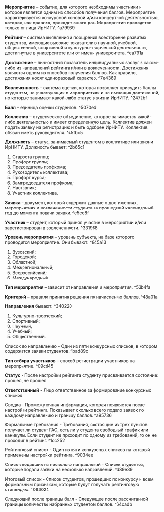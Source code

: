 **Мероприятие** – событие, для которого необходимы участники и которое является одним из способов получения баллов. Мероприятие характеризуется конкурсной основой и/или концертной деятельностью, которое, как правило, проходит много раз. Мероприятия проводятся только от лица ИрНИТУ. ^a79939

**Рейтинг** – система выявления и поощрения всесторонне развитых студентов, имеющих высокие показатели в научной, учебной, общественной, спортивной и культурно-творческой деятельности, достигнутые в университете или от имени университета. ^ea791a

**Достижение** – личностный показатель индивидуальных заслуг в каком-либо из направлений рейтинга и/или в вовлеченности. Достижения являются одним из способов получения баллов. Как правило, достижения носят единоразовый характер. ^7e4369

**Вовлеченность** – система оценки, которая позволяет присудить баллы студентам, не участвующих в мероприятиях и не имеющих достижений, но которые занимают какой-либо статус в жизни ИрНИТУ. ^2472bf

**Балл** – единица оценки студентов. ^5070e4

**Коллектив** – студенческое объединение, которое занимается какой-либо деятельностью и имеет определенную цель. Коллектив должен подать заявку на регистрацию и быть одобрен ИрНИТУ. Коллектив обязан иметь руководителя. ^45fbc5

**Должность** – статус, занимаемый студентом в коллективе или жизни ИрНИТУ. Должность бывает: ^2b65c1
 1) Староста группы;
 2) Профорг группы;
 3) Председатель профкома;
 4) Руководитель коллектива;
 5) Профорг курса;
 6) Зампредседателя профкома;
 7) Наставник;
 8) Участник коллектива.

**Заявка** – документ, который содержит данные о достижениях, мероприятиях и вовлеченности студента за прошедший календарный год до момента подачи заявки. ^e5ee8f

**Участник** – студент, который принял участие в мероприятии и/или зарегистрирован в вовлеченности. ^331968

**Уровень мероприятия** – уровень субъекта, на базе которого проводится мероприятие. Они бывают: ^845a13
1) Вузовский;
2) Городской;
3) Областной;
4) Межрегиональный;
5) Всероссийский;
6) Международный.

**Тип мероприятия** – зависит от направления и мероприятия. ^53b4fa

**Критерий** – правило принятия решения по начислению баллов. ^48a01a

**Направления** бывают: ^340220
1) Культурно-творческий;
2) Спортивный;
3) Научный;
4) Учебный;
5) Общественный.

Список по направлению - Один из пяти конкурсных списков, в котором содержатся заявки студентов. ^bad89c

**Тип отбора участников** – способ регистрации участников на мероприятие. ^09cd45

**Статус** - После настройки рейтинга студенту присваивается состояние: прошел, не прошел.

**Ответственный** - Лицо ответственное за формирование конкурсных списков.

Сводка - Промежуточная информация, которая появляется после настройки рейтинга. Показывает сколько всего подало заявок по каждому направлению и границу баллов. ^a95736

Формальные требования - Требования, состоящие из трех пунктов: получает ли студент ГАС, есть ли у студента свободный график или каникулы. Если студент не проходит по одному из требований, то он не проходит в рейтинг. ^1cc252

Рейтинговый список - Один из пяти конкурсных списков на который применены настройки рейтинга. ^9034ee

Список подавших на несколько направлений - Список студентов, которые подали заявки на несколько направлений. ^d89e39

Итоговый список - Список студентов, прошедших по конкурсу и всем формальным признакам, которые будут получать рейтинговую стипендию. ^083024

Следующий после границы балл - Следующее после рассчитанной границы количество набранных студентом баллов. ^64cadb

